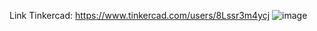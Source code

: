 Link Tinkercad: https://www.tinkercad.com/users/8Lssr3m4ycj
![image](https://github.com/SoramYO/IOT102/assets/90395601/d3ac0923-0fc7-4bf5-80bd-bf8dfb0c92d2)
